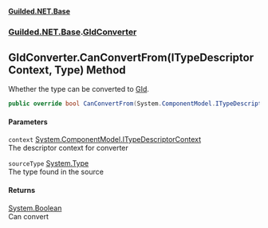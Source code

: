 
#### [Guilded.NET.Base](Guilded_NET_Base 'Guilded_NET_Base')
### [Guilded.NET.Base](Guilded_NET_Base#Guilded_NET_Base 'Guilded.NET.Base').[GIdConverter](GIdConverter 'Guilded.NET.Base.GIdConverter')
## GIdConverter.CanConvertFrom(ITypeDescriptorContext, Type) Method
Whether the type can be converted to [GId](GId 'Guilded.NET.Base.GId').  
```csharp
public override bool CanConvertFrom(System.ComponentModel.ITypeDescriptorContext context, System.Type sourceType);
```

#### Parameters
<a name='Guilded_NET_Base_GIdConverter_CanConvertFrom(System_ComponentModel_ITypeDescriptorContext_System_Type)_context'></a>
`context` [System.ComponentModel.ITypeDescriptorContext](https://docs.microsoft.com/en-us/dotnet/api/System.ComponentModel.ITypeDescriptorContext 'System.ComponentModel.ITypeDescriptorContext')  
The descriptor context for converter
  
<a name='Guilded_NET_Base_GIdConverter_CanConvertFrom(System_ComponentModel_ITypeDescriptorContext_System_Type)_sourceType'></a>
`sourceType` [System.Type](https://docs.microsoft.com/en-us/dotnet/api/System.Type 'System.Type')  
The type found in the source
  

#### Returns
[System.Boolean](https://docs.microsoft.com/en-us/dotnet/api/System.Boolean 'System.Boolean')  
Can convert
